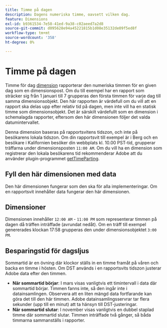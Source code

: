 ```yaml
---
title: Timme på dagen
description: Dagens numeriska timme, oavsett vilken dag.
feature: Dimensions
exl-id: b9361534-7e58-41ed-9a38-c02aeed7a2d8
source-git-commit: d095628e94a45221815b1d08e35132de09f5ed8f
workflow-type: tm+mt
source-wordcount: '358'
ht-degree: 0%

---
```


# Timme på dagen

Timme för dag [dimension](overview.md) rapporterar den numeriska timmen för en given dag som en dimensionspost. Om du till exempel har en rapport som sträcker sig från 1 januari till 7 grupperas den första timmen för varje dag till samma dimensionsobjekt. Den här rapporten är värdefull om du vill att en rapport ska delas upp efter relativ tid på dagen, men inte vill ha en statisk timme som dimensionsobjekt. Det är särskilt värdefullt som en dimension i schemalagda rapporter, eftersom den här dimensionen följer det valda datumintervallet.

Denna dimension baseras på rapportsvitens tidszon, och inte på besökarens lokala tidszon. Om din rapportsvit till exempel är i Berg och en besökare i Kalifornien besöker din webbplats kl. 10.00 PST-tid, grupperar träffarna under dimensionsposten `11:00 AM`. Om du vill ha en dimension som registrerar den lokala besökarens tid rekommenderar Adobe att du använder plugin-programmet [getTimeParting](/help/implement/vars/plugins/gettimeparting.md).

## Fyll den här dimensionen med data

Den här dimensionen fungerar som den ska för alla implementeringar. Om en rapportsvit innehåller data fungerar den här dimensionen.

## Dimensioner

Dimensionen innehåller `12:00 AM` - `11:00 PM` som representerar timmen på dagen då träffen inträffade (avrundat nedåt). Om en träff till exempel genererades klockan 17:58 grupperas den under dimensionsobjektet `3:00 PM`.

## Besparingstid för dagsljus

Sommartid är en övning där klockor ställs in en timme framåt på våren och backa en timme i hösten. Om DST används i en rapportsvits tidszon justerar Adobe data efter den timmen.

* **När sommartid börjar**: I mars visas vanligtvis ett timintervall i data där sommartid börjar. Timmen fanns inte, så den ingår inte i datainsamlingen. Observera att en liten mängd data fortfarande kan göra det till den här timmen. Adobe datainsamlingsservrar tar flera sekunder (upp till en minut) att ta hänsyn till DST-justeringar.
* **När sommartid slutar**: I november visas vanligtvis en dubbel staplad timme där sommartid slutar. Timmen inträffade två gånger, så båda timmarna sammanställs i rapporter.
